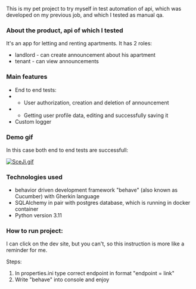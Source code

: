 This is my pet project to try myself in test automation of api, which was developed on my previous job, and which I tested as manual qa.

### About the product, api of which I tested

It's an app for letting and renting apartments. 
It has 2 roles:
* landlord - can create announcement about his apartment
* tenant - can view announcements

### Main features

* End to end tests:
* * User authorization, creation and deletion of announcement
* * Getting user profile data, editing and successfully saving it
* Custom logger

### Demo gif
In this case both end to end tests are successfull:

[![SceJi.gif](https://s11.gifyu.com/images/SceJi.gif)](https://gifyu.com/image/SceJi)

### Technologies used

* behavior driven development framework "behave" (also known as Cucumber) with Gherkin language
* SQLAlchemy in pair with postgres database, which is running in docker container
* Python version 3.11


### How to run project:
I can click on the dev site, but you can't, so this instruction is more like a reminder for me.

Steps:
1. In properties.ini type correct endpoint in format "endpoint = link"
2. Write "behave" into console and enjoy
